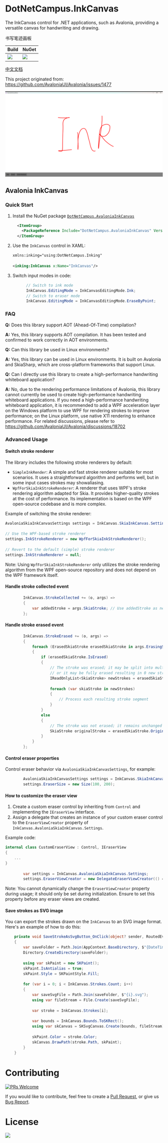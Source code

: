 ﻿# DotNetCampus.InkCanvas

The InkCanvas control for .NET applications, such as Avalonia, providing a versatile canvas for handwriting and drawing.

书写笔迹画板

| Build | NuGet |
|--|--|
|![](https://github.com/dotnet-campus/DotNetCampus.InkCanvas/workflows/.NET%20Build/badge.svg)|[![](https://img.shields.io/nuget/v/DotNetCampus.AvaloniaInkCanvas.svg)](https://www.nuget.org/packages/DotNetCampus.AvaloniaInkCanvas)|

[中文文档](./README_zh-CN.md)

This project originated from: https://github.com/AvaloniaUI/Avalonia/issues/1477

![](./docs/images/Image1.png)

## Avalonia InkCanvas

### Quick Start

1. Install the NuGet package [`DotNetCampus.AvaloniaInkCanvas`](https://www.nuget.org/packages/DotNetCampus.AvaloniaInkCanvas)

   ```xml
     <ItemGroup>
       <PackageReference Include="DotNetCampus.AvaloniaInkCanvas" Version="1.0.0-alpha.2" />
     </ItemGroup>
   ```

2. Use the `InkCanvas` control in XAML:

   ```xml
   xmlns:inking="using:DotNetCampus.Inking"
   
   <inking:InkCanvas x:Name="InkCanvas"/>
   ```

3. Switch input modes in code:

    ```csharp
          // Switch to ink mode
          InkCanvas.EditingMode = InkCanvasEditingMode.Ink;
          // Switch to eraser mode
          InkCanvas.EditingMode = InkCanvasEditingMode.EraseByPoint;
    ```

### FAQ

**Q:** Does this library support AOT (Ahead-Of-Time) compilation?

**A:** Yes, this library supports AOT compilation. It has been tested and confirmed to work correctly in AOT environments.

**Q:** Can this library be used in Linux environments?

**A:** Yes, this library can be used in Linux environments. It is built on Avalonia and SkiaSharp, which are cross-platform frameworks that support Linux.

**Q:** Can I directly use this library to create a high-performance handwriting whiteboard application?

**A:** No, due to the rendering performance limitations of Avalonia, this library cannot currently be used to create high-performance handwriting whiteboard applications. If you need a high-performance handwriting whiteboard application, it is recommended to add a WPF acceleration layer on the Windows platform to use WPF for rendering strokes to improve performance; on the Linux platform, use native X11 rendering to enhance performance. For related discussions, please refer to <https://github.com/AvaloniaUI/Avalonia/discussions/18702>

### Advanced Usage

#### Switch stroke renderer

The library includes the following stroke renderers by default:

- `SimpleInkRender`: A simple and fast stroke renderer suitable for most scenarios. It uses a straightforward algorithm and performs well, but in some input cases strokes may showaliasing.
- `WpfForSkiaInkStrokeRenderer`: A renderer that uses WPF's stroke rendering algorithm adapted for Skia. It provides higher-quality strokes at the cost of performance. Its implementation is based on the WPF open-source codebase and is more complex.

Example of switching the stroke renderer:

```csharp
AvaloniaSkiaInkCanvasSettings settings = InkCanvas.SkiaInkCanvas.Settings;

// Use the WPF-based stroke renderer
settings.InkStrokeRenderer = new WpfForSkiaInkStrokeRenderer();

// Revert to the default (simple) stroke renderer
settings.InkStrokeRenderer = null;
```

Note: Using `WpfForSkiaInkStrokeRenderer` only utilizes the stroke rendering algorithm from the WPF open-source repository and does not depend on the WPF framework itself.

#### Handle stroke collected event

```csharp
        InkCanvas.StrokeCollected += (o, args) =>
        {
            var addedStroke = args.SkiaStroke; // Use addedStroke as needed
        };
```


#### Handle stroke erased event

```csharp
        InkCanvas.StrokeErased += (o, args) =>
        {
            foreach (ErasedSkiaStroke erasedSkiaStroke in args.ErasingSkiaStrokeList)
            {
                if (erasedSkiaStroke.IsErased)
                {
                    // The stroke was erased; it may be split into multiple new strokes,
                    // or it may be fully erased resulting in 0 new strokes. 
                    IReadOnlyList<SkiaStroke> newStrokes = erasedSkiaStroke.NewStrokeList;

                    foreach (var skiaStroke in newStrokes)
                    {
                        // Process each resulting stroke segment
                    }
                }
                else
                {
                    // The stroke was not erased; it remains unchanged
                    SkiaStroke originalStroke = erasedSkiaStroke.OriginStroke;
                }
            }
        };
```


#### Control eraser properties

Control eraser behavior via `AvaloniaSkiaInkCanvasSettings`, for example:

```csharp
        AvaloniaSkiaInkCanvasSettings settings = InkCanvas.SkiaInkCanvas.Settings;
        settings.EraserSize = new Size(100, 200);
```

#### How to customize the eraser view

1. Create a custom eraser control by inheriting from `Control` and implementing the `IEraserView` interface.
2. Assign a delegate that creates an instance of your custom eraser control to the `EraserViewCreator` property of `InkCanvas.AvaloniaSkiaInkCanvas.Settings`.

Example code:

```csharp
internal class CustomEraserView : Control, IEraserView
{
    ...
}

        var settings = InkCanvas.AvaloniaSkiaInkCanvas.Settings;
        settings.EraserViewCreator = new DelegateEraserViewCreator(() => new CustomEraserView());
```

Note: You cannot dynamically change the `EraserViewCreator` property during usage; it should only be set during initialization. Ensure to set this property before any eraser views are created.

#### Save strokes as SVG image

You can export the strokes drawn on the `InkCanvas` to an SVG image format. Here's an example of how to do this:

```csharp
    private void SaveStrokeAsSvgButton_OnClick(object? sender, RoutedEventArgs e)
    {
        var saveFolder = Path.Join(AppContext.BaseDirectory, $"{DateTime.Now:yyyy-MM-dd_HH-mm-ss}");
        Directory.CreateDirectory(saveFolder);

        using var skPaint = new SKPaint();
        skPaint.IsAntialias = true;
        skPaint.Style = SKPaintStyle.Fill;

        for (var i = 0; i < InkCanvas.Strokes.Count; i++)
        {
            var saveSvgFile = Path.Join(saveFolder, $"{i}.svg");
            using var fileStream = File.Create(saveSvgFile);

            var stroke = InkCanvas.Strokes[i];

            var bounds = InkCanvas.Bounds.ToSKRect();
            using var skCanvas = SKSvgCanvas.Create(bounds, fileStream);

            skPaint.Color = stroke.Color;
            skCanvas.DrawPath(stroke.Path, skPaint);
        }
    }
```

# Contributing

[![PRs Welcome](https://img.shields.io/badge/PRs-welcome-brightgreen.svg?style=flat-square)](https://github.com/dotnet-campus/DotNetCampus.InkCanvas/pulls)

If you would like to contribute, feel free to create a [Pull Request](https://github.com/dotnet-campus/DotNetCampus.InkCanvas/pulls), or give us [Bug Report](https://github.com/dotnet-campus/DotNetCampus.InkCanvas/issues/new).

# License

[![](https://img.shields.io/badge/License-MIT-blue?style=flat-square)](./LICENSE)